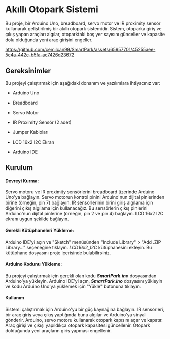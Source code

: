 # Akıllı Otopark Sistemi
Bu proje, bir Arduino Uno, breadboard, servo motor ve IR proximity sensör kullanarak geliştirilmiş bir akıllı otopark sistemidir. Sistem, otoparka giriş ve çıkış yapan araçları algılar, otoparktaki boş yer sayısını günceller ve kapasite dolu olduğunda yeni araç girişini engeller.





https://github.com/cemilcan99/SmartPark/assets/65957701/45255aee-5c4a-442c-b5fa-ac7426d23672





      
## Gereksinimler
Bu projeyi çalıştırmak için aşağıdaki donanım ve yazılımlara ihtiyacınız var:

- Arduino Uno
* Breadboard
+ Servo Motor
- IR Proximity Sensör (2 adet)
* Jumper Kabloları
+ LCD 16x2 I2C Ekran
- Arduino IDE

## Kurulum
#### Devreyi Kurma:

Servo motoru ve IR proximity sensörlerini breadboard üzerinde Arduino Uno'ya bağlayın.
Servo motorun kontrol pinini Arduino'nun dijital pinlerinden birine (örneğin, pin 7) bağlayın.
IR sensörlerinin birini giriş algılama için diğerini çıkış algılama için kullanacağız. Bu sensörlerin çıkış pinlerini Arduino'nun dijital pinlerine (örneğin, pin 2 ve pin 4) bağlayın.
LCD 16x2 I2C ekranı uygun şekilde bağlayın.

#### Gerekli Kütüphaneleri Yükleme:

Arduino IDE'yi açın ve "Sketch" menüsünden "Include Library" > "Add .ZIP Library..." seçeneğine tıklayın.
*LCD16x2_I2C* kütüphanesini ekleyin. Bu kütüphane dosyasını proje içerisinde bulabilirsiniz.

#### Arduino Kodunu Yükleme:

Bu projeyi çalıştırmak için gerekli olan kodu _**SmartPark.ino**_ dosyasından Arduino'ya yükleyin.
Arduino IDE'yi açın,  _**SmartPark.ino**_ dosyasını yükleyin ve kodu Arduino Uno'ya yüklemek için "Yükle" butonuna tıklayın.

#### Kullanım
Sistemi çalıştırmak için Arduino'yu bir güç kaynağına bağlayın.
IR sensörleri, bir araç giriş veya çıkış yaptığında bunu algılar ve Arduino'ya sinyal gönderir.
Arduino, servo motoru kullanarak otopark kapısını açar ve kapatır.
Araç girişi ve çıkışı yapıldıkça otopark kapasitesi güncellenir.
Otopark dolduğunda yeni araçların giriş yapması engellenir.
